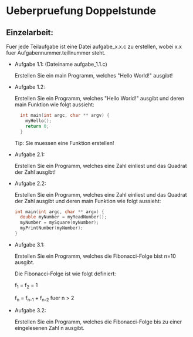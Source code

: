 
# Ueberpruefung Doppelstunde

## Einzelarbeit:

Fuer jede Teilaufgabe ist eine Datei aufgabe_x.x.c zu erstellen, wobei x.x fuer Aufgabennummer.teillnummer steht.

* Aufgabe 1.1: (Dateiname aufgabe_1.1.c)
  
  Erstellen Sie ein main Programm, welches "Hello World!" ausgibt!

* Aufgabe 1.2:

  Erstellen Sie ein Programm, welches "Hello World!" ausgibt und deren main Funktion wie folgt aussieht:

  ```C
    int main(int argc, char ** argv) {
      myHello();
      return 0;
    }
  ```

  Tip: Sie muessen eine Funktion erstellen!

* Aufgabe 2.1: 

  Erstellen Sie ein Programm, welches eine Zahl einliest und das Quadrat der Zahl ausgibt!

* Aufgabe 2.2:

  Erstellen Sie ein Programm, welches eine Zahl einliest und das Quadrat der Zahl ausgibt und deren main Funktion wie folgt aussieht:

  ```C
  int main(int argc, char ** argv) {
    double myNumber = myReadNumber();
    myNumber = mySquare(myNumber);
    myPrintNumber(myNumber);
  }
  ```

* Aufgabe 3.1:

  Erstellen Sie ein Programm, welches die Fibonacci-Folge bist n=10 ausgibt.

  Die Fibonacci-Folge ist wie folgt definiert:

  f<sub>1</sub> = f<sub>2</sub> = 1
  
  f<sub>n</sub> = f<sub>n-1</sub> + f<sub>n-2</sub> fuer n > 2

* Aufgabe 3.2:

  Erstellen Sie ein Programm, welches die Fibonacci-Folge bis zu einer eingelesenen Zahl n ausgibt.
